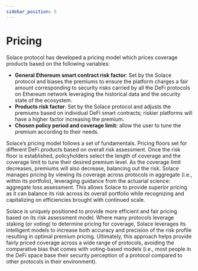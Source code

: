 ```yaml
---
sidebar_position: 5
---
```


# Pricing

Solace protocol has developed a pricing model which prices coverage products based
on the following variables:

- **General Ethereum smart contract risk factor**: Set by the Solace protocol and biases the premiums to ensure the platform charges a fair amount corresponding to security risks carried by all the DeFi protocols on Ethereum network leveraging the historical data and the security state of the ecosystem.
- **Products risk factor**: Set by the Solace protocol and adjusts the premiums based on individual DeFi smart contracts; riskier platforms will have a higher factor increasing the premium.
- **Chosen policy period and coverage limit:** allow the user to tune the premium according to their needs.

Solace’s pricing model follows a set of fundamentals. Pricing floors set for different DeFi products based on overall risk assessment. Once the risk floor is established, policyholders select the length of coverage and the coverage limit to tune their desired premium level. As the coverage limit decreases, premiums will also decrease, balancing out the risk. Solace manages pricing by viewing its coverage across protocols in aggregate (i.e., within its portfolio), leveraging guidance from the actuarial science: aggregate loss assessment. This allows Solace to provide superior pricing as it can balance its risk across its overall portfolio while recognizing and capitalizing on efficiencies brought with continued scale.

Solace is uniquely positioned to provide more efficient and fair pricing based on its risk assessment model. Where many protocols leverage staking (or voting) to determine pricing for coverage, Solace leverages its intelligent models to increase both accuracy and precision of the risk profile resulting in optimal premium pricing. Ultimately, this approach helps provide fairly priced coverage across a wide range of protocols, avoiding the comparative bias that comes with voting-based models (i.e., most people in the DeFi space base their security perception of a protocol compared to other protocols in their environment).